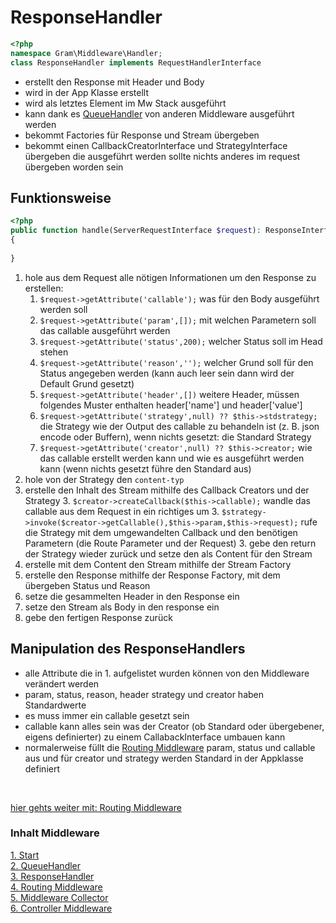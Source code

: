 # ResponseHandler

````php
<?php
namespace Gram\Middleware\Handler;
class ResponseHandler implements RequestHandlerInterface
````
- erstellt den Response mit Header und Body
- wird in der App Klasse erstellt
- wird als letztes Element im Mw Stack ausgeführt
- kann dank es [QueueHandler](queuehandle.md) von anderen Middleware ausgeführt werden
- bekommt Factories für Response und Stream übergeben
- bekommt einen CallbackCreatorInterface und StrategyInterface übergeben die ausgeführt werden sollte nichts anderes im request übergeben worden sein

## Funktionsweise

````php
<?php
public function handle(ServerRequestInterface $request): ResponseInterface
{
	
}
````
1. hole aus dem Request alle nötigen Informationen um den Response zu erstellen:
	1. ``$request->getAttribute('callable');`` was für den Body ausgeführt werden soll
	1. ``$request->getAttribute('param',[]);`` mit welchen Parametern soll das callable ausgeführt werden
	1. ``$request->getAttribute('status',200);`` welcher Status soll im Head stehen
	1. ``$request->getAttribute('reason','');`` welcher Grund soll für den Status angegeben werden (kann auch leer sein dann wird der Default Grund gesetzt)
	1. ``$request->getAttribute('header',[])`` weitere Header, müssen folgendes Muster enthalten header['name'] und header['value']
	1. ``$request->getAttribute('strategy',null) ?? $this->stdstrategy;`` die Strategy wie der Output des callable zu behandeln ist (z. B. json encode oder Buffern), wenn nichts gesetzt: die Standard Strategy
	1. ``$request->getAttribute('creator',null) ?? $this->creator;`` wie das callable erstellt werden kann und wie es ausgeführt werden kann (wenn nichts gesetzt führe den Standard aus)
2. hole von der Strategy den ``content-typ``
3. erstelle den Inhalt des Stream mithilfe des Callback Creators und der Strategy
	3. ``$creator->createCallback($this->callable);`` wandle das callable aus dem Request in ein richtiges um
	3. ``$strategy->invoke($creator->getCallable(),$this->param,$this->request);`` rufe die Strategy mit dem umgewandelten Callback und den benötigen Parametern (die Route Parameter und der Request)
	3. gebe den return der Strategy wieder zurück und setze den als Content für den Stream
4. erstelle mit dem Content den Stream mithilfe der Stream Factory
5. erstelle den Response mithilfe der Response Factory, mit dem übergeben Status und Reason
6. setze die gesammelten Header in den Response ein
7. setze den Stream als Body in den response ein
8. gebe den fertigen Response zurück

## Manipulation des ResponseHandlers
- alle Attribute die in 1. aufgelistet wurden können von den Middleware verändert werden
- param, status, reason, header strategy und creator haben Standardwerte
- es muss immer ein callable gesetzt sein
- callable kann alles sein was der Creator (ob Standard oder übergebener, eigens definierter) zu einem CallabackInterface umbauen kann
- normalerweise füllt die [Routing Middleware](routingmw.md) param, status und callable aus und für creator und strategy werden Standard in der Appklasse definiert

<br>

[hier gehts weiter mit: Routing Middleware](routingmw.md)

### Inhalt Middleware
[1. Start](index.md) <br>
[2. QueueHandler](queuehandle.md) <br>
[3. ResponseHandler](responsehandle.md) <br>
[4. Routing Middleware](routingmw.md) <br>
[5. Middleware Collector](mwcollector.md) <br>
[6. Controller Middleware](controllermw.md)